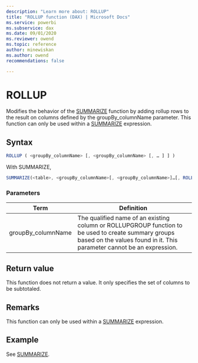 ```yaml
---
description: "Learn more about: ROLLUP"
title: "ROLLUP function (DAX) | Microsoft Docs"
ms.service: powerbi 
ms.subservice: dax 
ms.date: 09/01/2020
ms.reviewer: owend
ms.topic: reference
author: minewiskan
ms.author: owend 
recommendations: false

---
```

# ROLLUP

Modifies the behavior of the [SUMMARIZE](summarize-function-dax.md) function by adding rollup rows to the result on columns defined by the groupBy_columnName parameter. This function can only be used within a [SUMMARIZE](summarize-function-dax.md) expression.
  
## Syntax

```js
ROLLUP ( <groupBy_columnName> [, <groupBy_columnName> [, … ] ] )
```

With SUMMARIZE,

```js
SUMMARIZE(<table>, <groupBy_columnName>[, <groupBy_columnName>]…[, ROLLUP(<groupBy_columnName>[,< groupBy_columnName>…])][, <name>, <expression>]…)  
```
  
### Parameters  

|Term|Definition|  
|--------|--------------|  
| groupBy_columnName | The qualified name of an existing column or ROLLUPGROUP function to be used to create summary groups based on the values found in it. This parameter cannot be an expression.  |

## Return value

This function does not return a value. It only specifies the set of columns to be subtotaled.
  
## Remarks  
  
This function can only be used within a [SUMMARIZE](summarize-function-dax.md) expression.

## Example

See [SUMMARIZE](summarize-function-dax.md).
